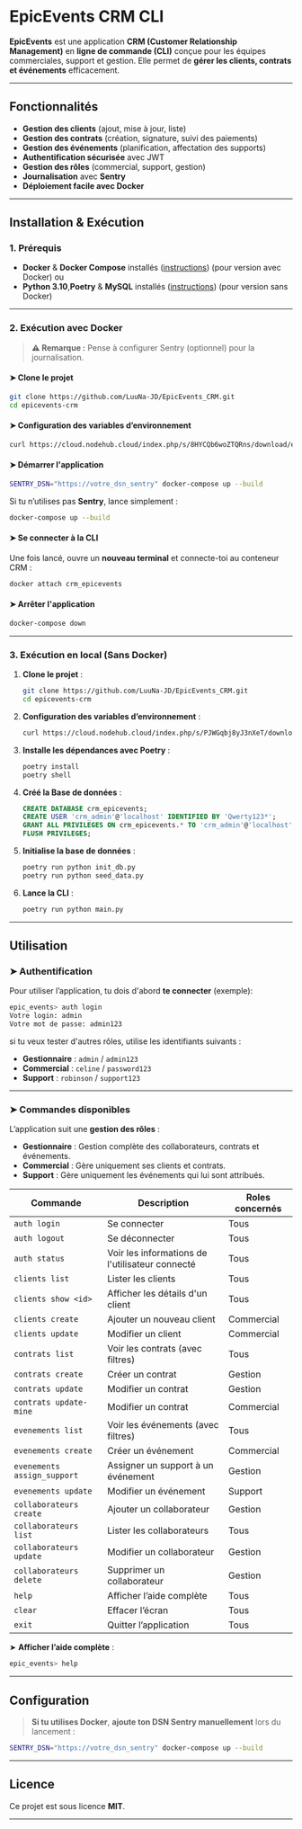# EpicEvents CRM CLI

**EpicEvents** est une application **CRM (Customer Relationship Management)** en **ligne de commande (CLI)** conçue pour les équipes commerciales, support et gestion.
Elle permet de **gérer les clients, contrats et événements** efficacement.

---

## Fonctionnalités

- **Gestion des clients** (ajout, mise à jour, liste)
- **Gestion des contrats** (création, signature, suivi des paiements)
- **Gestion des événements** (planification, affectation des supports)
- **Authentification sécurisée** avec JWT
- **Gestion des rôles** (commercial, support, gestion)
- **Journalisation** avec **Sentry**
- **Déploiement facile avec Docker**

---

## Installation & Exécution

### 1. **Prérequis**
- **Docker** & **Docker Compose** installés ([instructions](https://docs.docker.com/get-docker/)) (pour version avec Docker)
ou
- **Python 3.10**,**Poetry** & **MySQL** installés ([instructions](https://python-poetry.org/docs/)) (pour version sans Docker)

---

### 2. **Exécution avec Docker**

> **⚠️ Remarque :** Pense à configurer Sentry (optionnel) pour la journalisation.

#### ➤ **Clone le projet**
```sh
git clone https://github.com/LuuNa-JD/EpicEvents_CRM.git
cd epicevents-crm
```

#### ➤ **Configuration des variables d’environnement**
```sh
curl https://cloud.nodehub.cloud/index.php/s/8HYCQb6woZTQRns/download/env.docker -o /tmp/.env.docker && mv /tmp/.env.docker ./.env.docker
```

#### ➤ **Démarrer l'application**
```sh
SENTRY_DSN="https://votre_dsn_sentry" docker-compose up --build
```
Si tu n’utilises pas **Sentry**, lance simplement :
```sh
docker-compose up --build
```

#### ➤ **Se connecter à la CLI**
Une fois lancé, ouvre un **nouveau terminal** et connecte-toi au conteneur CRM :
```sh
docker attach crm_epicevents
```


#### ➤ **Arrêter l'application**
```sh
docker-compose down
```

---

### 3. **Exécution en local (Sans Docker)**
1. **Clone le projet** :
   ```sh
   git clone https://github.com/LuuNa-JD/EpicEvents_CRM.git
   cd epicevents-crm
   ```
2. **Configuration des variables d’environnement** :
    ```sh
    curl https://cloud.nodehub.cloud/index.php/s/PJWGqbj8yJ3nXeT/download/env -o /tmp/.env && mv /tmp/.env ./.env
    ```
3. **Installe les dépendances avec Poetry** :
   ```sh
   poetry install
   poetry shell
   ```
4. **Créé la Base de données** :
    ```sql
    CREATE DATABASE crm_epicevents;
    CREATE USER 'crm_admin'@'localhost' IDENTIFIED BY 'Qwerty123*';
    GRANT ALL PRIVILEGES ON crm_epicevents.* TO 'crm_admin'@'localhost';
    FLUSH PRIVILEGES;
    ```
5. **Initialise la base de données** :
   ```sh
   poetry run python init_db.py
   poetry run python seed_data.py
   ```
6. **Lance la CLI** :
   ```sh
   poetry run python main.py
   ```

---

## Utilisation

### ➤ **Authentification**
Pour utiliser l’application, tu dois d'abord **te connecter** (exemple):
```sh
epic_events> auth login
Votre login: admin
Votre mot de passe: admin123
```
si tu veux tester d'autres rôles, utilise les identifiants suivants :
- **Gestionnaire** : `admin` / `admin123`
- **Commercial** : `celine` / `password123`
- **Support** : `robinson` / `support123`

---

### ➤ **Commandes disponibles**
L’application suit une **gestion des rôles** :
- **Gestionnaire** : Gestion complète des collaborateurs, contrats et événements.
- **Commercial** : Gère uniquement ses clients et contrats.
- **Support** : Gère uniquement les événements qui lui sont attribués.

| **Commande**                     | **Description** | **Roles concernés** |
|-----------------------------------|--------------------------------------|---------------------|
| `auth login`                      | Se connecter | Tous |
| `auth logout`                     | Se déconnecter | Tous |
| `auth status`                     | Voir les informations de l'utilisateur connecté | Tous |
| `clients list`                     | Lister les clients | Tous |
| `clients show <id>`                | Afficher les détails d'un client | Tous |
| `clients create`                   | Ajouter un nouveau client | Commercial |
| `clients update`               | Modifier un client | Commercial |
| `contrats list`                     | Voir les contrats (avec filtres) | Tous |
| `contrats create`                   | Créer un contrat | Gestion |
| `contrats update`              | Modifier un contrat | Gestion |
| `contrats update-mine`         | Modifier un contrat | Commercial |
| `evenements list`                   | Voir les événements (avec filtres) | Tous |
| `evenements create`                 | Créer un événement | Commercial |
| `evenements assign_support`    | Assigner un support à un événement | Gestion |
| `evenements update`            | Modifier un événement | Support |
| `collaborateurs create`             | Ajouter un collaborateur  | Gestion |
| `collaborateurs list`               | Lister les collaborateurs | Tous |
| `collaborateurs update`        | Modifier un collaborateur  | Gestion |
| `collaborateurs delete`        | Supprimer un collaborateur | Gestion |
| `help`                             | Afficher l’aide complète | Tous |
| `clear`                             | Effacer l’écran | Tous |
| `exit`                             | Quitter l’application | Tous |

➤ **Afficher l’aide complète** :
```sh
epic_events> help
```

---

## Configuration

> **Si tu utilises Docker**, **ajoute ton DSN Sentry manuellement** lors du lancement :
```sh
SENTRY_DSN="https://votre_dsn_sentry" docker-compose up --build
```

---

## Licence
Ce projet est sous licence **MIT**.

---
